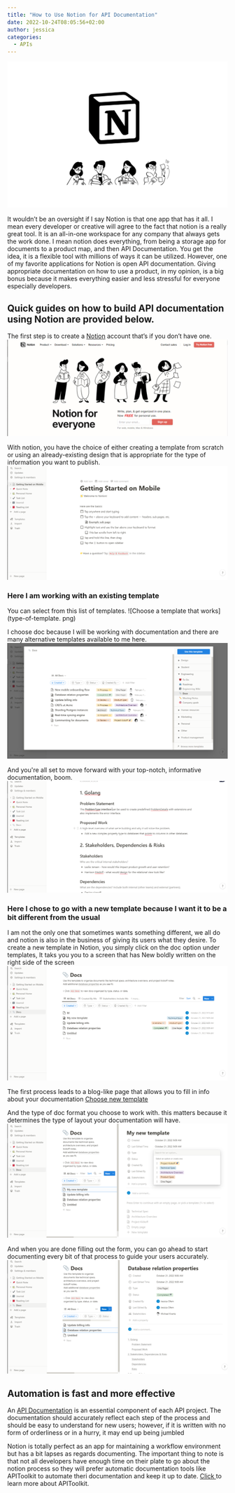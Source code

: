 ```yaml
---
title: "How to Use Notion for API Documentation"
date: 2022-10-24T08:05:56+02:00
author: jessica
categories: 
  - APIs
---
```


![Notion logo](notionlogo.png)

It wouldn’t be an oversight if I say Notion is that one app that has it all. I mean every developer or creative will agree to the fact that notion is a really great tool. It is an all-in-one workspace for any company that always gets the work done. I mean notion does everything, from being a storage app for documents to a product map, and then API Documentation. You get the idea, it is a flexible tool with millions of ways it can be utilized. However, one of my favorite applications for Notion is open API documentation. Giving appropriate documentation on how to use a product, in my opinion, is a big bonus because it makes everything easier and less stressful for everyone especially developers. 

## Quick guides on how to build API documentation using Notion are provided below.
The first step is to create a [Notion](https://www.notion.so/personal) account that’s if you don’t have one.
![Notion home page](notionhomepage.png)

With notion, you have the choice of either creating a template from scratch or using an already-existing design that is appropriate for the type of information you want to publish.
![Getting started](gettingstarted.png)

### Here I am working with an existing template
You can select from this list of templates.
![Choose a template that works](type-of-template. png)

I choose doc because I will be working with documentation and there are many alternative templates available to me here.
![Choose a doc template](choosing-template.png)

And you're all set to move forward with your top-notch, informative documentation, boom.
![Ready to document](ready-to-document.png)

### Here I chose to go with a new template because I want it to be a bit different from the usual
I am not the only one that sometimes wants something different, we all do and notion is also in the business of giving its users what they desire. To create a new template in Notion, you simply click on the doc option under templates, It taks you you to a screen that has New boldly written on the right side of the screen
![Create a new template](new-template.png)

The first process leads to a blog-like page that allows you to fill in info about your documentation 
[Choose new template](choosing-a-new-template.png)

And the type of doc format you choose to work with. this matters because it determines the type of layout your documentation will have.
![Type of new template](type-of-new-template.png)

And when you are done filling out the form, you can go ahead to start documenting every bit of that process to guide your users accurately.
![New work ready](create-new-template.png)

## Automation is fast and more effective
An [API Documentation](../top-8-api-documentation-tools-for-developers) is an essential component of each API project. The documentation should accurately reflect each step of the process and should be easy to understand for new users; however, if it is written with no form of orderliness or in a hurry, it may end up being jumbled

Notion is totally perfect as an app for maintaining a workflow environment but has a bit lapses as regards documenting. The important thing to note is that not all developers have enough time on their plate to go about the notion process so they will prefer automatic documentation tools like APIToolkit to automate theri documentation and keep it up to date. [Click ](../updates-october-2022) to learn more about APIToolkit.

